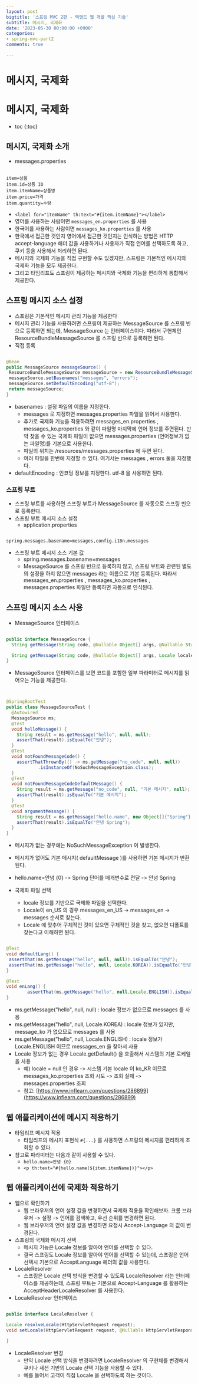 ```yaml
---
layout: post
bigtitle: '스프링 MVC 2편 - 백엔드 웹 개발 핵심 기술'
subtitle: 메시지, 국제화
date: '2023-05-30 00:00:00 +0900'
categories:
- spring-mvc-part2
comments: true

---
```


# 메시지, 국제화

# 메시지, 국제화
* toc
{:toc}

## 메시지, 국제화 소개
+ messages.properties

~~~properties

item=상품
item.id=상품 ID
item.itemName=상품명
item.price=가격
item.quantity=수량

~~~

+ ```<label for="itemName" th:text="#{item.itemName}"></label>```
+ 영어를 사용하는 사람이면 ```messages_en.properties``` 를 사용
+ 한국어를 사용하는 사람이면 ```messages_ko.properties``` 를 사용
+ 한국에서 접근한 것인지 영어에서 접근한 것인지는 인식하는 방법은 HTTP accept-language 해더 값을 사용하거나 사용자가 직접 언어를 선택하도록 하고, 쿠키 등을 사용해서 처리하면 된다.
+ 메시지와 국제화 기능을 직접 구현할 수도 있겠지만, 스프링은 기본적인 메시지와 국제화 기능을 모두 제공한다.
+ 그리고 타임리프도 스프링이 제공하는 메시지와 국제화 기능을 편리하게 통합해서 제공한다.

## 스프링 메시지 소스 설정
+ 스프링은 기본적인 메시지 관리 기능을 제공한다
+ 메시지 관리 기능을 사용하려면 스프링이 제공하는 MessageSource 를 스프링 빈으로 등록하면 되는데, MessageSource 는 인터페이스이다. 따라서 구현체인 ResourceBundleMessageSource 를 스프링 빈으로 등록하면 된다.
+ 직접 등록

~~~java

@Bean
public MessageSource messageSource() {
 ResourceBundleMessageSource messageSource = new ResourceBundleMessageSource();
 messageSource.setBasenames("messages", "errors");
 messageSource.setDefaultEncoding("utf-8");
 return messageSource;
}

~~~

+ basenames : 설정 파일의 이름을 지정한다.
  + messages 로 지정하면 messages.properties 파일을 읽어서 사용한다.
  + 추가로 국제화 기능을 적용하려면 messages_en.properties , messages_ko.properties 와 같이 파일명 마지막에 언어 정보를 주면된다. 만약 찾을 수 있는 국제화 파일이 없으면 messages.properties (언어정보가 없는 파일명)를 기본으로 사용한다.
  + 파일의 위치는 /resources/messages.properties 에 두면 된다.
  + 여러 파일을 한번에 지정할 수 있다. 여기서는 messages , errors 둘을 지정했다.
+ defaultEncoding : 인코딩 정보를 지정한다. utf-8 을 사용하면 된다.

### 스프링 부트
+ 스프링 부트를 사용하면 스프링 부트가 MessageSource 를 자동으로 스프링 빈으로 등록한다.
+ 스프링 부트 메시지 소스 설정
  + application.properties

~~~properties

spring.messages.basename=messages,config.i18n.messages

~~~

+ 스프링 부트 메시지 소스 기본 값
  + spring.messages.basename=messages
  + MessageSource 를 스프링 빈으로 등록하지 않고, 스프링 부트와 관련된 별도의 설정을 하지 않으면 messages 라는 이름으로 기본 등록된다. 따라서 messages_en.properties , messages_ko.properties , messages.properties 파일만 등록하면 자동으로 인식된다.

## 스프링 메시지 소스 사용
+ MessageSource 인터페이스

~~~java

public interface MessageSource {
  String getMessage(String code, @Nullable Object[] args, @Nullable String defaultMessage, Locale locale);

  String getMessage(String code, @Nullable Object[] args, Locale locale) throws NoSuchMessageException;
}

~~~

+ MessageSource 인터페이스를 보면 코드를 포함한 일부 파라미터로 메시지를 읽어오는 기능을 제공한다.

~~~java


@SpringBootTest
public class MessageSourceTest {
  @Autowired
  MessageSource ms;
  @Test
  void helloMessage() {
    String result = ms.getMessage("hello", null, null);
    assertThat(result).isEqualTo("안녕");
  }
  @Test
  void notFoundMessageCode() {
    assertThatThrownBy(() -> ms.getMessage("no_code", null, null))
            .isInstanceOf(NoSuchMessageException.class);
  }
  @Test
  void notFoundMessageCodeDefaultMessage() {
    String result = ms.getMessage("no_code", null, "기본 메시지", null);
    assertThat(result).isEqualTo("기본 메시지");
  }
  @Test
  void argumentMessage() {
    String result = ms.getMessage("hello.name", new Object[]{"Spring"}, null);
    assertThat(result).isEqualTo("안녕 Spring");
  }
}


~~~

+ 메시지가 없는 경우에는 NoSuchMessageException 이 발생한다.
+ 메시지가 없어도 기본 메시지( defaultMessage )를 사용하면 기본 메시지가 반환된다.
+ hello.name=안녕 {0} -> Spring 단어를 매개변수로 전달 -> 안녕 Spring

+ 국제화 파일 선택
  + locale 정보를 기반으로 국제화 파일을 선택한다.
  + Locale이 en_US 의 경우 messages_en_US -> messages_en -> messages 순서로 찾는다.
  + Locale 에 맞추어 구체적인 것이 있으면 구체적인 것을 찾고, 없으면 디폴트를 찾는다고 이해하면 된다.

~~~java

@Test
void defaultLang() {
 assertThat(ms.getMessage("hello", null, null)).isEqualTo("안녕");
 assertThat(ms.getMessage("hello", null, Locale.KOREA)).isEqualTo("안녕");
}

@Test
void enLang() {
        assertThat(ms.getMessage("hello", null,Locale.ENGLISH)).isEqualTo("hello");
}

~~~

+ ms.getMessage("hello", null, null) : locale 정보가 없으므로 messages 를 사용
+ ms.getMessage("hello", null, Locale.KOREA) : locale 정보가 있지만, message_ko 가 없으므로 messages 를 사용
+ ms.getMessage("hello", null, Locale.ENGLISH) : locale 정보가 Locale.ENGLISH 이므로 messages_en 을 찾아서 사용
+ Locale 정보가 없는 경우 Locale.getDefault() 을 호출해서 시스템의 기본 로케일을 사용
  + 예) locale = null 인 경우 -> 시스템 기본 locale 이 ko_KR 이므로 messages_ko.properties 조회 시도 -> 조회 실패 -> messages.properties 조회
  + 참고: [https://www.inflearn.com/questions/286899](https://www.inflearn.com/questions/286899)

## 웹 애플리케이션에 메시지 적용하기
+ 타임리프 메시지 적용
  + 타임리프의 메시지 표현식 ```#{...}``` 를 사용하면 스프링의 메시지를 편리하게 조회할 수 있다.
+ 참고로 파라미터는 다음과 같이 사용할 수 있다.
  + ```hello.name=안녕 {0}```
  + ```<p th:text="#{hello.name(${item.itemName})}"></p>```

## 웹 애플리케이션에 국제화 적용하기
+ 웹으로 확인하기
  + 웹 브라우저의 언어 설정 값을 변경하면서 국제화 적용을 확인해보자. 크롬 브라우저 -> 설정 -> 언어를 검색하고, 우선 순위를 변경하면 된다.
  + 웹 브라우저의 언어 설정 값을 변경하면 요청시 Accept-Language 의 값이 변경된다.
+ 스프링의 국제화 메시지 선택
  + 메시지 기능은 Locale 정보를 알아야 언어를 선택할 수 있다.
  + 결국 스프링도 Locale 정보를 알아야 언어를 선택할 수 있는데, 스프링은 언어 선택시 기본으로 AcceptLanguage 헤더의 값을 사용한다.
+ LocaleResolver
  + 스프링은 Locale 선택 방식을 변경할 수 있도록 LocaleResolver 라는 인터페이스를 제공하는데, 스프링 부트는 기본으로 Accept-Language 를 활용하는 AcceptHeaderLocaleResolver 를 사용한다.
+ LocaleResolver 인터페이스

~~~java

public interface LocaleResolver {
    
Locale resolveLocale(HttpServletRequest request);
void setLocale(HttpServletRequest request, @Nullable HttpServletResponse response, @Nullable Locale locale);

}

~~~

+ LocaleResolver 변경
  + 만약 Locale 선택 방식을 변경하려면 LocaleResolver 의 구현체를 변경해서 쿠키나 세션 기반의 Locale 선택 기능을 사용할 수 있다.
  + 예를 들어서 고객이 직접 Locale 을 선택하도록 하는 것이다. 
